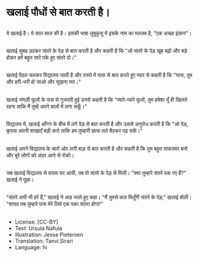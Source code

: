 # खलाई पौधों से बात करती है।

##
ये खलाई है। ये सात साल की है। इसकी भाषा लुबुकुसु में इसके नाम का मतलब है, "एक अच्छा इंसान"।

##
खलाई सुबह उठकर संतरे के पेड़ से बात करती है और कहती है कि "ओ संतरे के पेड़ खूब बढ़ो और बड़े होकर हमें बहुत सारे पके हुए संतरे दो।"

##
खलाई पैदल चलकर विद्यालय जाती है और रास्ते में घास से बात करते हुए प्यार से कहती है कि "घास, तुम और हरी-भरी हो जाओ और सूखना मत।"

##
खलाई जंगली फूलों के पास से गुजरती हुई उनसे कहती है कि "प्यारे-प्यारे फूलों, तुम हमेशा यूँ ही खिलते रहना ताकि मैं तुम्हें अपने बालों में लगा सकूँ।"

##
विद्यालय में, खलाई आँगन के बीच में लगे पेड़ से बात करती है और उससे अनुरोध करती है कि "ओ पेड़, कृपया अपनी शाखाएँ बड़ी करो ताकि हम तुम्हारी छाया तले बैठकर पढ़ सकें।"

##
खलाई अपने विद्यालय के चारों ओर लगी बाड़ से बात करती है और कहती है कि तुम बहुत ताकतवर बनो और बुरे लोगों को अंदर आने से रोको।

##
जब खलाई विद्यालय से वापस घर आयी, तब वो संतरे के पेड़ से मिली। "क्या तुम्हारे संतरे पक गए हैं?" खलाई ने पूछा।

##
"संतरे अभी भी हरे हैं," खलाई ने आह भरते हुए कहा। "मैं तुमसे कल मिलूँगी संतरे के पेड़," खलाई बोली। "शायद तब तुम्हारे पास मेरे लिये एक पका संतरा होगा!"

##
* License: [CC-BY]
* Text: Ursula Nafula
* Illustration: Jesse Pietersen
* Translation: Tanvi Sirari
* Language: hi
